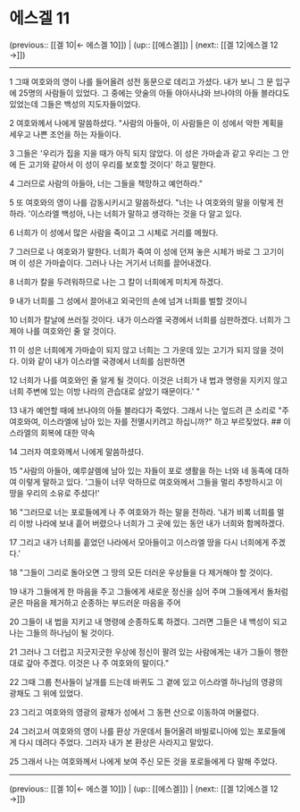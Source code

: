 # 에스겔 11

(previous:: [[겔 10|← 에스겔 10]]) | (up:: [[에스겔]]) | (next:: [[겔 12|에스겔 12 →]])

***




1 
그때 여호와의 영이 나를 들어올려 성전 동문으로 데리고 가셨다. 내가 보니 그 문 입구에 25명의 사람들이 있었다. 그 중에는 앗술의 아들 야아사냐와 브나야의 아들 블라댜도 있었는데 그들은 백성의 지도자들이었다. 



2 
여호와께서 나에게 말씀하셨다. "사람의 아들아, 이 사람들은 이 성에서 악한 계획을 세우고 나쁜 조언을 하는 자들이다. 



3 
그들은 '우리가 집을 지을 때가 아직 되지 않았다. 이 성은 가마솥과 같고 우리는 그 안에 든 고기와 같아서 이 성이 우리를 보호할 것이다' 하고 말한다. 



4 
그러므로 사람의 아들아, 너는 그들을 책망하고 예언하라." 



5 
또 여호와의 영이 나를 감동시키시고 말씀하셨다. "너는 나 여호와의 말을 이렇게 전하라. '이스라엘 백성아, 나는 너희가 말하고 생각하는 것을 다 알고 있다. 



6 
너희가 이 성에서 많은 사람을 죽이고 그 시체로 거리를 메웠다. 



7 
그러므로 나 여호와가 말한다. 너희가 죽여 이 성에 던져 놓은 시체가 바로 그 고기이며 이 성은 가마솥이다. 그러나 나는 거기서 너희를 끌어내겠다. 



8 
너희가 칼을 두려워하므로 나는 그 칼이 너희에게 미치게 하겠다. 



9 
내가 너희를 그 성에서 끌어내고 외국인의 손에 넘겨 너희를 벌할 것이니 



10 
너희가 칼날에 쓰러질 것이다. 내가 이스라엘 국경에서 너희를 심판하겠다. 너희가 그제야 나를 여호와인 줄 알 것이다. 



11 
이 성은 너희에게 가마솥이 되지 않고 너희는 그 가운데 있는 고기가 되지 않을 것이다. 이와 같이 내가 이스라엘 국경에서 너희를 심판하면 



12 
너희가 나를 여호와인 줄 알게 될 것이다. 이것은 너희가 내 법과 명령을 지키지 않고 너희 주변에 있는 이방 나라의 관습대로 살았기 때문이다.' " 



13 
내가 예언할 때에 브나야의 아들 블라댜가 죽었다. 그래서 나는 엎드려 큰 소리로 "주 여호와여, 이스라엘에 남아 있는 자를 전멸시키려고 하십니까?" 하고 부르짖었다. ## 이스라엘의 회복에 대한 약속 



14 
그러자 여호와께서 나에게 말씀하셨다. 



15 
"사람의 아들아, 예루살렘에 남아 있는 자들이 포로 생활을 하는 너와 네 동족에 대하여 이렇게 말하고 있다. '그들이 너무 악하므로 여호와께서 그들을 멀리 추방하시고 이 땅을 우리의 소유로 주셨다!' 



16 
"그러므로 너는 포로들에게 나 주 여호와가 하는 말을 전하라. '내가 비록 너희를 멀리 이방 나라에 보내 흩어 버렸으나 너희가 그 곳에 있는 동안 내가 너희와 함께하겠다. 



17 
그리고 내가 너희를 흩었던 나라에서 모아들이고 이스라엘 땅을 다시 너희에게 주겠다.' 



18 
"그들이 그리로 돌아오면 그 땅의 모든 더러운 우상들을 다 제거해야 할 것이다. 



19 
내가 그들에게 한 마음을 주고 그들에게 새로운 정신을 심어 주며 그들에게서 돌처럼 굳은 마음을 제거하고 순종하는 부드러운 마음을 주어 



20 
그들이 내 법을 지키고 내 명령에 순종하도록 하겠다. 그러면 그들은 내 백성이 되고 나는 그들의 하나님이 될 것이다. 



21 
그러나 그 더럽고 지긋지긋한 우상에 정신이 팔려 있는 사람에게는 내가 그들이 행한 대로 갚아 주겠다. 이것은 나 주 여호와의 말이다." 



22 
그때 그룹 천사들이 날개를 드는데 바퀴도 그 곁에 있고 이스라엘 하나님의 영광의 광채도 그 위에 있었다. 



23 
그리고 여호와의 영광의 광채가 성에서 그 동편 산으로 이동하여 머물렀다. 



24 
그러고서 여호와의 영이 나를 환상 가운데서 들어올려 바빌로니아에 있는 포로들에게 다시 데려다 주었다. 그러자 내가 본 환상은 사라지고 말았다. 



25 
그래서 나는 여호와께서 나에게 보여 주신 모든 것을 포로들에게 다 말해 주었다.

***

(previous:: [[겔 10|← 에스겔 10]]) | (up:: [[에스겔]]) | (next:: [[겔 12|에스겔 12 →]])
